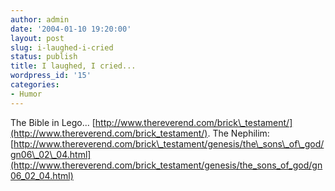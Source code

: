 ```yaml
---
author: admin
date: '2004-01-10 19:20:00'
layout: post
slug: i-laughed-i-cried
status: publish
title: I laughed, I cried...
wordpress_id: '15'
categories:
- Humor
---
```


The Bible in Lego...
[http://www.thereverend.com/brick\_testament/](http://www.thereverend.com/brick_testament/).
The Nephilim:
[http://www.thereverend.com/brick\_testament/genesis/the\_sons\_of\_god/gn06\_02\_04.html](http://www.thereverend.com/brick_testament/genesis/the_sons_of_god/gn06_02_04.html)
